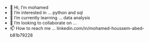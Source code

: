 - 👋 Hi, I’m mohamed
- 👀 I’m interested in ... python and sql
- 🌱 I’m currently learning ... data analysis
- 💞️ I’m looking to collaborate on ...
- 📫 How to reach me ... linkedin.com/in/mohamed-houssem-abed-b81b79228

<!---
dxtr013/dxtr013 is a ✨ special ✨ repository because its `README.md` (this file) appears on your GitHub profile.
You can click the Preview link to take a look at your changes.
--->

